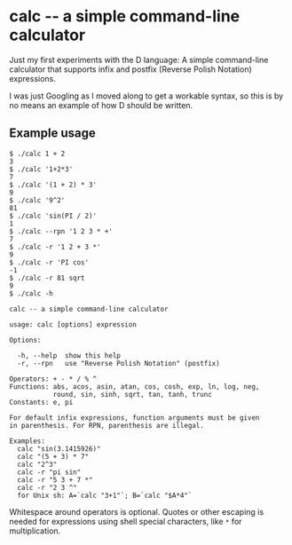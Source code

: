 # calc -- a simple command-line calculator

Just my first experiments with the D language: A simple command-line
calculator that supports infix and postfix (Reverse Polish Notation)
expressions.

I was just Googling as I moved along to get a workable syntax, so this
is by no means an example of how D should be written.

## Example usage

```text
$ ./calc 1 + 2
3
$ ./calc '1+2*3'
7
$ ./calc '(1 + 2) * 3'
9
$ ./calc '9^2'
81
$ ./calc 'sin(PI / 2)'
1
$ ./calc --rpn '1 2 3 * +'
7
$ ./calc -r '1 2 + 3 *'
9
$ ./calc -r 'PI cos'
-1
$ ./calc -r 81 sqrt
9
$ ./calc -h

calc -- a simple command-line calculator

usage: calc [options] expression

Options:

  -h, --help  show this help
  -r, --rpn   use "Reverse Polish Notation" (postfix)

Operators: + - * / % ^
Functions: abs, acos, asin, atan, cos, cosh, exp, ln, log, neg,
           round, sin, sinh, sqrt, tan, tanh, trunc
Constants: e, pi

For default infix expressions, function arguments must be given
in parenthesis. For RPN, parenthesis are illegal.

Examples:
  calc "sin(3.1415926)"
  calc "(5 + 3) * 7"
  calc "2^3"
  calc -r "pi sin"
  calc -r "5 3 + 7 *"
  calc -r "2 3 ^"
  for Unix sh: A=`calc "3+1"`; B=`calc "$A*4"`
```

Whitespace around operators is optional. Quotes or other escaping is
needed for expressions using shell special characters, like `*` for
multiplication.
